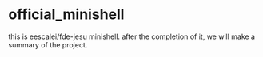 # official_minishell
this is eescalei/fde-jesu minishell.
after the completion of it, we will make a summary of the project.
